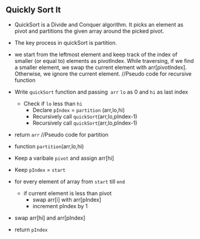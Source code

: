 ## Quickly Sort It

- QuickSort is a Divide and Conquer algorithm. It picks an element as pivot and partitions the given array around the picked pivot.

- The key process in quickSort is partition.

- we start from the leftmost element and keep track of the index of smaller (or equal to) elements as pivotIndex. While traversing, if we find a smaller element, we swap the current element with arr[pivotIndex]. Otherwise, we ignore the current element.
  //Pseudo code for recursive function

- Write `quickSort` function and passing` arr` `lo` as 0 and `hi` as last index

  - Check if `lo` less than `hi`
    - Declare `pIndex` = `partition` (arr,lo,hi)
    - Recursively call `quickSort`(arr,lo,pIndex-1)
    -  Recursively call `quickSort`(arr,lo,pIndex-1)

- return `arr`
  //Pseudo code for partition

-  function `partition`(arr,lo,hi)

  - Keep a varibale `pivot` and assign arr[hi]
  - Keep `pIndex` = `start`
  - for every element of array from `start` till `end`
    - if current element is less than pivot
      - swap arr[i] with arr[pIndex]
      - increment pIndex by 1
  - swap arr[hi] and arr[pIndex]
  - return `pIndex`

  ​
